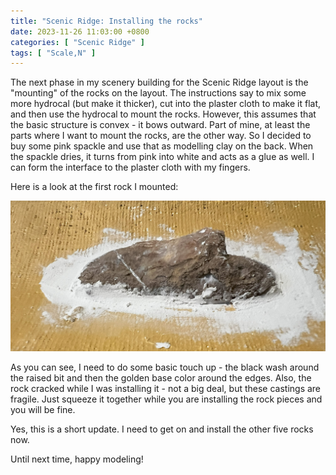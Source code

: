 ```yaml
---
title: "Scenic Ridge: Installing the rocks"
date: 2023-11-26 11:03:00 +0800
categories: [ "Scenic Ridge" ]
tags: [ "Scale,N" ]
---
```


The next phase in my scenery building for the Scenic Ridge layout is the "mounting" of the rocks on the layout.  The instructions say to mix some more hydrocal (but make it thicker), cut into the plaster cloth to make it flat, and then use the hydrocal to mount the rocks.  However, this assumes that the basic structure is convex - it bows outward.  Part of mine, at least the parts where I want to mount the rocks, are the other way.  So I decided to buy some pink spackle and use that as modelling clay on the back.  When the spackle dries, it turns from pink into white and acts as a glue as well.  I can form the interface to the plaster cloth with my fingers.

Here is a look at the first rock I mounted:

![The mounted rock](/assets/2023/11/26/IMG_2293.JPG)

As you can see, I need to do some basic touch up - the black wash around the raised bit and then the golden base color around the edges.  Also, the rock cracked while I was installing it - not a big deal, but these castings are fragile.  Just squeeze it together while you are installing the rock pieces and you will be fine.

Yes, this is a short update.  I need to get on and install the other five rocks now.

Until next time, happy modeling!
